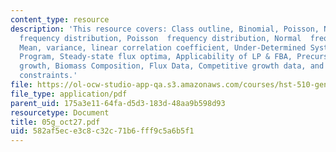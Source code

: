 ```yaml
---
content_type: resource
description: 'This resource covers: Class outline, Binomial, Poisson, Normal, Binomial
  frequency distribution, Poisson  frequency distribution, Normal  frequency distribution,
  Mean, variance, linear correlation coefficient, Under-Determined System, FBA - Linear
  Program, Steady-state flux optima, Applicability of LP & FBA, Precursors to cell
  growth, Biomass Composition, Flux Data, Competitive growth data, and Non-linear
  constraints.'
file: https://ol-ocw-studio-app-qa.s3.amazonaws.com/courses/hst-510-genomics-computing-economics-and-society-fall-2005/582af5ece3c8c32c71b6fff9c5a6b5f1_05g_oct27.pdf
file_type: application/pdf
parent_uid: 175a3e11-64fa-d5d3-183d-48aa9b598d93
resourcetype: Document
title: 05g_oct27.pdf
uid: 582af5ec-e3c8-c32c-71b6-fff9c5a6b5f1
---
```

